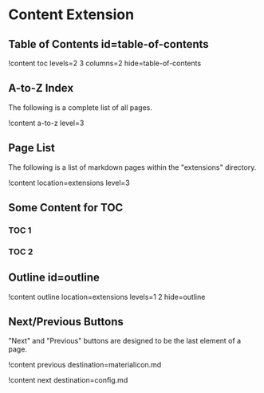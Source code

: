 # Content Extension

## Table of Contents id=table-of-contents

!content toc levels=2 3 columns=2 hide=table-of-contents

## A-to-Z Index

The following is a complete list of all pages.

!content a-to-z level=3

## Page List

The following is a list of markdown pages within the "extensions" directory.

!content location=extensions level=3

## Some Content for TOC

### TOC 1

### TOC 2

## Outline id=outline

!content outline location=extensions levels=1 2 hide=outline

## Next/Previous Buttons

"Next" and "Previous" buttons are designed to be the last element of a page.

!content previous destination=materialicon.md

!content next destination=config.md

